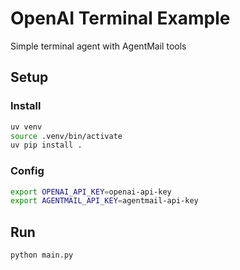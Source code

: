 # OpenAI Terminal Example

Simple terminal agent with AgentMail tools

## Setup

### Install

```sh
uv venv
source .venv/bin/activate
uv pip install .
```

### Config

```sh
export OPENAI_API_KEY=openai-api-key
export AGENTMAIL_API_KEY=agentmail-api-key
```

## Run

```sh
python main.py
```
